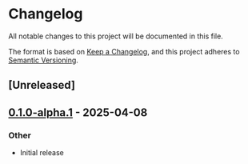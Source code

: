 # Changelog

All notable changes to this project will be documented in this file.

The format is based on [Keep a Changelog](https://keepachangelog.com/en/1.0.0/),
and this project adheres to [Semantic Versioning](https://semver.org/spec/v2.0.0.html).

## [Unreleased]

## [0.1.0-alpha.1](https://github.com/tangle-network/blueprint/releases/tag/blueprint-crypto-bls-v0.1.0-alpha.1) - 2025-04-08

### Other

- Initial release
